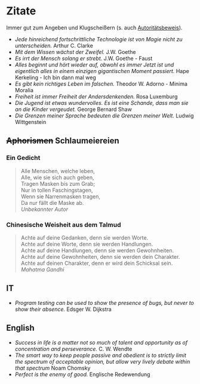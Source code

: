 # Zitate
Immer gut zum Angeben und Klugscheißern (s. auch [Autoritätsbeweis](https://www.philoclopedia.de/2015/05/28/argumentationsfehler-autorit%C3%A4tsargument/)).

* _Jede hinreichend fortschrittliche Technologie ist von Magie nicht zu unterscheiden._ Arthur C. Clarke
* _Mit dem Wissen wächst der Zweifel._ J.W. Goethe
* _Es irrt der Mensch solang er strebt._ J.W. Goethe - Faust
* _Alles beginnt und hört wieder auf, obwohl es immer Jetzt ist und eigentlich alles in einem einzigen gigantischen Moment passiert._ Hape Kerkeling - Ich bin dann mal weg
* _Es gibt kein richtiges Leben im falschen._ Theodor W. Adorno - Minima Moralia
* _Freiheit ist immer Freiheit der Andersdenkenden._ Rosa Luxemburg
* _Die Jugend ist etwas wundervolles. Es ist eine Schande, dass man sie an die Kinder vergeudet._ George Bernard Shaw
* _Die Grenzen meiner Sprache bedeuten die Grenzen meiner Welt._ Ludwig Wittgenstein

## ~~Aphorismen~~ Schlaumeiereien
### Ein Gedicht
> Alle Menschen, welche leben,  
> Alle, wie sie sich auch geben,  
> Tragen Masken bis zum Grab;  
> Nur in tollen Faschingstagen,  
> Wenn sie Narrenmasken tragen,  
> Da nur fällt die Maske ab.  
_Unbekannter Autor_

### Chinesische Weisheit aus dem Talmud
> Achte auf deine Gedanken, denn sie werden Worte.  
> Achte auf deine Worte, denn sie werden Handlungen.  
> Achte auf deine Handlungen, denn sie werden Gewohnheiten.  
> Achte auf deine Gewohnheiten, denn sie werden dein Charakter.  
> Achte auf deinen Charakter, denn er wird dein Schicksal sein.  
_Mahatma Gandhi_

## IT
* _Program testing can be used to show the presence of bugs, but never to show their absence._ Edsger W. Dijkstra

## English
* _Success in life is a matter not so much of talent and opportunity as of concentration and perseverance._ C. W. Wendte
* _The smart way to keep people passive and obedient is to strictly limit the spectrum of acceptable opinion, but allow very lively debate within that spectrum_ Noam Chomsky
* _Perfect is the enemy of good._ Englische Redewendung
